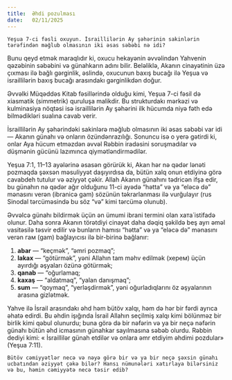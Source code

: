 ```yaml
---
title:  Əhdi pozulması
date:   02/11/2025
---
```


`Yeşua 7-ci fəsli oxuyun. İsraillilərin Ay şəhərinin sakinlərin tərəfindən məğlub olmasının iki əsas səbəbi nə idi?`

Bunu qeyd etmək maraqlıdır ki, oxucu hekayənin əvvəlindən Yahvenin qəzəbinin səbəbini və günahkarın adını bilir. Beləliklə, Akanın cinayətinin üzə çıxması ilə bağlı gərginlik, əslində, oxucunun baxış bucağı ilə Yeşua və israillilərin baxış bucağı arasındakı gərginlikdən doğur.

Əvvəlki Müqəddəs Kitab fəsillərində olduğu kimi, Yeşua 7-ci fəsil də xiasmatik (simmetrik) quruluşa malikdir. Bu strukturdakı mərkəzi və kulminasiya nöqtəsi isə israillilərin Ay şəhərini ilk hücumda niyə fəth edə bilmədikləri sualına cavab verir.

İsraillilərin Ay şəhərindəki sakinlərə məğlub olmasının iki əsas səbəbi var idi — Akanın günahı və onların özündənrazılığı. Sonuncu isə o yerə gətirdi ki, onlar Aya hücum etməzdən əvvəl Rəbbin iradəsini soruşmadılar və düşmənin gücünü lazımınca qiymətləndirmədilər.

Yeşua 7:1, 11–13 ayələrinə əsasən görürük ki, Akan hər nə qədər lənəti pozmaqda şəxsən məsuliyyət daşıyırdısa da, bütün xalq onun etdiyinə görə cavabdeh tutulur və əziyyət çəkir. Allah Akanın günahını tədricən ifşa edir, bu günahın nə qədər ağır olduğunu 11-ci ayədə “hətta” və ya “eləcə də” mənasını verən (ibranicə gam) sözünün təkrarlanması ilə vurğulayır (rus Sinodal tərcüməsində bu söz “və” kimi tərcümə olunub).

Əvvəlcə günahı bildirmək üçün ən ümumi ibrani termini olan хата́ istifadə olunur. Daha sonra Akanın törətdiyi cinayət daha dəqiq şəkildə beş ayrı əməl vasitəsilə təsvir edilir və bunların hamısı “hətta” və ya “eləcə də” mənasını verən гам (gam) bağlayıcısı ilə bir-birinə bağlanır:

1. **abar** — “keçmək”, “əmri pozmaq”;
2. **lakax** — “götürmək”, yəni Allahın tam məhv edilmək (херем) üçün ayırdığı əşyaları özünə götürmək;
3. **qanab** — “oğurlamaq;
4. **kaxaş** — “aldatmaq”, “yalan danışmaq”;
5. **sum** — “qoymaq”, “yerləşdirmək”, yəni oğurladıqlarını öz əşyalarının arasına gizlətmək.

Yahve ilə İsrail arasındakı əhd həm bütöv xalqı, həm də hər bir fərdi ayrıca əhatə edirdi. Bu əhdin işığında İsrail Allahın seçilmiş xalqı kimi bölünməz bir birlik kimi qəbul olunurdu; buna görə də bir nəfərin və ya bir neçə nəfərin günahı bütün əhd icmasının günahkar sayılmasına səbəb olurdu. Rəbbin dediyi kimi: « İsraillilər günah etdilər və onlara əmr etdiyim əhdimi pozdular» (Yeşua 7:11).

`Bütöv cəmiyyətlər necə və nəyə görə bir və ya bir neçə şəxsin günahı ucbatından əziyyət çəkə bilər? Hansı nümunələri xatırlaya bilərsiniz və bu, həmin cəmiyyətə necə təsir edib?`